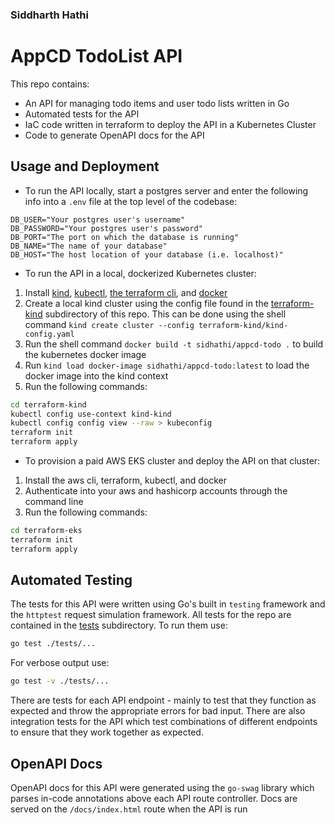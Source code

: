 ### Siddharth Hathi

# AppCD TodoList API

This repo contains:
* An API for managing todo items and user todo lists written in Go
* Automated tests for the API
* IaC code written in terraform to deploy the API in a Kubernetes Cluster
* Code to generate OpenAPI docs for the API

## Usage and Deployment

* To run the API locally, start a postgres server and enter the following info into a `.env` file at the top level of the codebase:

```
DB_USER="Your postgres user's username"
DB_PASSWORD="Your postgres user's password"
DB_PORT="The port on which the database is running"
DB_NAME="The name of your database"
DB_HOST="The host location of your database (i.e. localhost)"
```
* To run the API in a local, dockerized Kubernetes cluster:
1. Install [kind](https://kind.sigs.k8s.io/docs/user/quick-start/), [kubectl](https://kind.sigs.k8s.io/docs/user/quick-start/), [the terraform cli](https://developer.hashicorp.com/terraform/tutorials/aws-get-started/install-cli), and [docker](https://docs.docker.com/engine/install/)
2. Create a local kind cluster using the config file found in the [terraform-kind](terraform-kind/) subdirectory of this repo. This can be done using the shell command `kind create cluster --config terraform-kind/kind-config.yaml`
3. Run the shell command `docker build -t sidhathi/appcd-todo .` to build the kubernetes docker image
4. Run `kind load docker-image sidhathi/appcd-todo:latest` to load the docker image into the kind context
5. Run the following commands:
```bash
cd terraform-kind
kubectl config use-context kind-kind
kubectl config config view --raw > kubeconfig
terraform init
terraform apply
```
* To provision a paid AWS EKS cluster and deploy the API on that cluster:
1. Install the aws cli, terraform, kubectl, and docker
2. Authenticate into your aws and hashicorp accounts through the command line
3. Run the following commands:
```bash
cd terraform-eks
terraform init
terraform apply
```

## Automated Testing

The tests for this API were written using Go's built in `testing` framework and the `httptest` request simulation framework. All tests for the repo are contained in the [tests](tests/) subdirectory. To run them use:
```bash
go test ./tests/...
```
For verbose output use:
```bash
go test -v ./tests/...
```
There are tests for each API endpoint - mainly to test that they function as expected and throw the appropriate errors for bad input. There are also integration tests for the API which test combinations of different endpoints to ensure that they work together as expected.

## OpenAPI Docs

OpenAPI docs for this API were generated using the `go-swag` library which parses in-code annotations above each API route controller. Docs are served on the `/docs/index.html` route when the API is run
